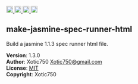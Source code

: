 <a href="https://travis-ci.org/Xotic750/make-jasmine-spec-runner-html"
   title="Travis status">
<img
   src="https://travis-ci.org/Xotic750/make-jasmine-spec-runner-html.svg?branch=master"
   alt="Travis status" height="18"/>
</a>
<a href="https://david-dm.org/Xotic750/make-jasmine-spec-runner-html"
   title="Dependency status">
<img src="https://david-dm.org/Xotic750/make-jasmine-spec-runner-html.svg"
   alt="Dependency status" height="18"/>
</a>
<a href="https://david-dm.org/Xotic750/make-jasmine-spec-runner-html#info=devDependencies"
   title="devDependency status">
<img src="https://david-dm.org/Xotic750/make-jasmine-spec-runner-html/dev-status.svg"
   alt="devDependency status" height="18"/>
</a>
<a href="https://badge.fury.io/js/make-jasmine-spec-runner-html" title="npm version">
<img src="https://badge.fury.io/js/make-jasmine-spec-runner-html.svg"
   alt="npm version" height="18"/>
</a>
<a name="module_make-jasmine-spec-runner-html"></a>

## make-jasmine-spec-runner-html
Build a jasmine 1.1.3 spec runner html file.

**Version**: 1.3.0  
**Author**: Xotic750 <Xotic750@gmail.com>  
**License**: [MIT](&lt;https://opensource.org/licenses/MIT&gt;)  
**Copyright**: Xotic750  
